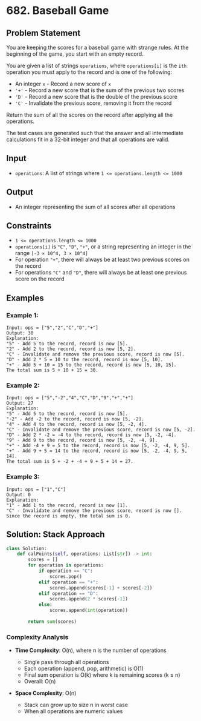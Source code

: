 # 682. Baseball Game

## Problem Statement

You are keeping the scores for a baseball game with strange rules. At the beginning of the game, you start with an empty record.

You are given a list of strings `operations`, where `operations[i]` is the `ith` operation you must apply to the record and is one of the following:

* An integer `x` - Record a new score of `x`
* `'+'` - Record a new score that is the sum of the previous two scores
* `'D'` - Record a new score that is the double of the previous score
* `'C'` - Invalidate the previous score, removing it from the record

Return the sum of all the scores on the record after applying all the operations.

The test cases are generated such that the answer and all intermediate calculations fit in a 32-bit integer and that all operations are valid.

## Input
* `operations`: A list of strings where `1 <= operations.length <= 1000`

## Output
* An integer representing the sum of all scores after all operations

## Constraints
* `1 <= operations.length <= 1000`
* `operations[i]` is `"C"`, `"D"`, `"+"`, or a string representing an integer in the range `[-3 × 10^4, 3 × 10^4]`
* For operation `"+"`, there will always be at least two previous scores on the record
* For operations `"C"` and `"D"`, there will always be at least one previous score on the record

## Examples

### Example 1:
```
Input: ops = ["5","2","C","D","+"]
Output: 30
Explanation:
"5" - Add 5 to the record, record is now [5].
"2" - Add 2 to the record, record is now [5, 2].
"C" - Invalidate and remove the previous score, record is now [5].
"D" - Add 2 * 5 = 10 to the record, record is now [5, 10].
"+" - Add 5 + 10 = 15 to the record, record is now [5, 10, 15].
The total sum is 5 + 10 + 15 = 30.
```

### Example 2:
```
Input: ops = ["5","-2","4","C","D","9","+","+"]
Output: 27
Explanation:
"5" - Add 5 to the record, record is now [5].
"-2" - Add -2 to the record, record is now [5, -2].
"4" - Add 4 to the record, record is now [5, -2, 4].
"C" - Invalidate and remove the previous score, record is now [5, -2].
"D" - Add 2 * -2 = -4 to the record, record is now [5, -2, -4].
"9" - Add 9 to the record, record is now [5, -2, -4, 9].
"+" - Add -4 + 9 = 5 to the record, record is now [5, -2, -4, 9, 5].
"+" - Add 9 + 5 = 14 to the record, record is now [5, -2, -4, 9, 5, 14].
The total sum is 5 + -2 + -4 + 9 + 5 + 14 = 27.
```

### Example 3:
```
Input: ops = ["1","C"]
Output: 0
Explanation:
"1" - Add 1 to the record, record is now [1].
"C" - Invalidate and remove the previous score, record is now [].
Since the record is empty, the total sum is 0.
```

## Solution: Stack Approach

```python
class Solution:
    def calPoints(self, operations: List[str]) -> int:
        scores = []
        for operation in operations:
            if operation == "C":
                scores.pop()
            elif operation == "+":
                scores.append(scores[-1] + scores[-2])
            elif operation == "D":
                scores.append(2 * scores[-1])
            else:
                scores.append(int(operation))
        
        return sum(scores)
```

### Complexity Analysis

- **Time Complexity**: O(n), where n is the number of operations
  - Single pass through all operations
  - Each operation (append, pop, arithmetic) is O(1)
  - Final sum operation is O(k) where k is remaining scores (k ≤ n)
  - Overall: O(n)

- **Space Complexity**: O(n)
  - Stack can grow up to size n in worst case
  - When all operations are numeric values


